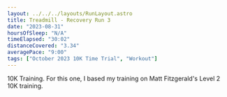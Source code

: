 ```yaml
---
layout: ../../../layouts/RunLayout.astro
title: Treadmill - Recovery Run 3
date: "2023-08-31"
hoursOfSleep: "N/A"
timeElapsed: "30:02"
distanceCovered: "3.34"
averagePace: "9:00"
tags: ["October 2023 10K Time Trial", "Workout"]
---
```


10K Training. For this one, I based my training on Matt Fitzgerald's Level 2 10K training.
